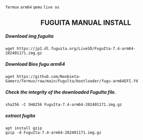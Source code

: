 `Termux` `arm64` `qemu` `live os`
<h2><p align="center">FUGUITA MANUAL INSTALL</p></h2>


##### Download img fuguita
```
wget https://jp2.dl.fuguita.org/LiveSD/FuguIta-7.4-arm64-202401171.img.gz
```
##### Download Bios fugu arm64
```
wget https://github.com/Noobieta-Gamerz/Termux/raw/main/Fugulta/bootloader/fugu-arm64EFI.fd
```
##### Check the integrity of the downloaded FuguIta file.
```
sha256 -C SHA256 FuguIta-7.4-arm64-202401171.img.gz
```
##### extract fugita
```
apt install gzip 
gzip -d FuguIta-7.4-arm64-202401171.img.gz
```

